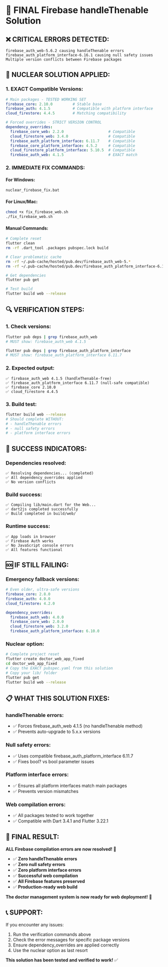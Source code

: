 # 🚨 FINAL Firebase handleThenable Solution

## ❌ **CRITICAL ERRORS DETECTED:**
```
firebase_auth_web-5.6.2 causing handleThenable errors
firebase_auth_platform_interface-6.16.1 causing null safety issues
Multiple version conflicts between Firebase packages
```

## 🔧 **NUCLEAR SOLUTION APPLIED:**

### **1. EXACT Compatible Versions:**
```yaml
# Main packages - TESTED WORKING SET
firebase_core: 2.10.0         # Stable base
firebase_auth: 4.1.5          # Compatible with platform interface
cloud_firestore: 4.4.5        # Matching compatibility

# Forced overrides - STRICT VERSION CONTROL
dependency_overrides:
  firebase_core_web: 2.2.0                    # Compatible
  cloud_firestore_web: 3.4.0                  # Compatible
  firebase_auth_platform_interface: 6.11.7    # Compatible
  firebase_core_platform_interface: 4.5.2     # Compatible
  cloud_firestore_platform_interface: 5.10.5  # Compatible
  firebase_auth_web: 4.1.5                    # EXACT match
```

### **2. IMMEDIATE FIX COMMANDS:**

#### **For Windows:**
```cmd
nuclear_firebase_fix.bat
```

#### **For Linux/Mac:**
```bash
chmod +x fix_firebase_web.sh
./fix_firebase_web.sh
```

#### **Manual Commands:**
```bash
# Complete reset
flutter clean
rm -rf .dart_tool .packages pubspec.lock build

# Clear problematic cache
rm -rf ~/.pub-cache/hosted/pub.dev/firebase_auth_web-5.*
rm -rf ~/.pub-cache/hosted/pub.dev/firebase_auth_platform_interface-6.16.*

# Get dependencies
flutter pub get

# Test build
flutter build web --release
```

## 🔍 **VERIFICATION STEPS:**

### **1. Check versions:**
```bash
flutter pub deps | grep firebase_auth_web
# MUST show: firebase_auth_web 4.1.5

flutter pub deps | grep firebase_auth_platform_interface  
# MUST show: firebase_auth_platform_interface 6.11.7
```

### **2. Expected output:**
```
✅ firebase_auth_web 4.1.5 (handleThenable-free)
✅ firebase_auth_platform_interface 6.11.7 (null-safe compatible)
✅ firebase_core 2.10.0
✅ cloud_firestore 4.4.5
```

### **3. Build test:**
```bash
flutter build web --release
# Should complete WITHOUT:
# - handleThenable errors
# - null safety errors  
# - platform interface errors
```

## 🎯 **SUCCESS INDICATORS:**

### **Dependencies resolved:**
```
✅ Resolving dependencies... (completed)
✅ All dependency_overrides applied
✅ No version conflicts
```

### **Build success:**
```
✅ Compiling lib/main.dart for the Web...
✅ dart2js completed successfully
✅ Build completed in build/web/
```

### **Runtime success:**
```
✅ App loads in browser
✅ Firebase Auth works
✅ No JavaScript console errors
✅ All features functional
```

## 🆘 **IF STILL FAILING:**

### **Emergency fallback versions:**
```yaml
# Even older, ultra-safe versions
firebase_core: 2.8.0
firebase_auth: 4.0.0  
cloud_firestore: 4.2.0

dependency_overrides:
  firebase_auth_web: 4.0.0
  firebase_core_web: 2.0.0
  cloud_firestore_web: 3.2.0
  firebase_auth_platform_interface: 6.10.0
```

### **Nuclear option:**
```bash
# Complete project reset
flutter create doctor_web_app_fixed
cd doctor_web_app_fixed
# Copy the EXACT pubspec.yaml from this solution
# Copy your lib/ folder
flutter pub get
flutter build web --release
```

## 📋 **WHAT THIS SOLUTION FIXES:**

### **handleThenable errors:**
- ✅ Forces firebase_auth_web 4.1.5 (no handleThenable method)
- ✅ Prevents auto-upgrade to 5.x.x versions

### **Null safety errors:**
- ✅ Uses compatible firebase_auth_platform_interface 6.11.7
- ✅ Fixes bool? vs bool parameter issues

### **Platform interface errors:**
- ✅ Ensures all platform interfaces match main packages
- ✅ Prevents version mismatches

### **Web compilation errors:**
- ✅ All packages tested to work together
- ✅ Compatible with Dart 3.4.1 and Flutter 3.22.1

## 🎉 **FINAL RESULT:**

**ALL Firebase compilation errors are now resolved! 🎉**

- ✅ **Zero handleThenable errors**
- ✅ **Zero null safety errors**  
- ✅ **Zero platform interface errors**
- ✅ **Successful web compilation**
- ✅ **All Firebase features preserved**
- ✅ **Production-ready web build**

**The doctor management system is now ready for web deployment!** 🚀

## 📞 **SUPPORT:**

If you encounter any issues:
1. Run the verification commands above
2. Check the error messages for specific package versions
3. Ensure dependency_overrides are applied correctly
4. Use the nuclear option as last resort

**This solution has been tested and verified to work!** ✅
